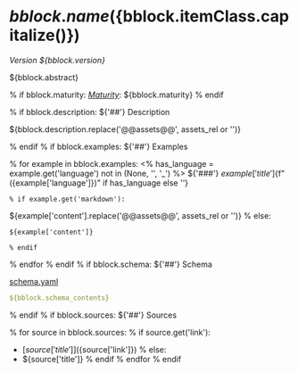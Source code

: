 # ${bblock.name} (${bblock.itemClass.capitalize()})

*Version ${bblock.version}*

${bblock.abstract}

% if bblock.maturity:
[*Maturity*](https://github.com/cportele/ogcapi-building-blocks#building-block-maturity): ${bblock.maturity}
% endif

% if bblock.description:
${'##'} Description

${bblock.description.replace('@@assets@@', assets_rel or '')}

% endif
% if bblock.examples:
${'##'} Examples

  % for example in bblock.examples:
    <% has_language = example.get('language') not in (None, '', '_') %>
${'###'} ${example['title']}${f" ({example['language']})" if has_language else ''}

    % if example.get('markdown'):
${example['content'].replace('@@assets@@', assets_rel or '')}
    % else:
```${example['language'] if has_language else ''}
${example['content']}
```
    % endif

  % endfor
% endif
% if bblock.schema:
${'##'} Schema

[schema.yaml](${assets_rel}/schema.yaml)

```yaml
${bblock.schema_contents}
```
% endif
% if bblock.sources:
${'##'} Sources

  % for source in bblock.sources:
    % if source.get('link'):
* [${source['title']}](${source['link']})
    % else:
* ${source['title']}
    % endif
  % endfor
% endif